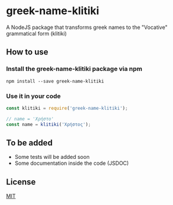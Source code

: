 # greek-name-klitiki
A NodeJS package that transforms greek names to the "Vocative" grammatical form (klitiki)

## How to use

### Install the greek-name-klitiki package via npm

`npm install --save greek-name-klitiki`

### Use it in your code
```javascript
const klitiki = require('greek-name-klitiki');

// name = 'Χρήστο'
const name = klitiki('Χρήστος');
```

## To be added

* Some tests will be added soon
* Some documentation inside the code (JSDOC)

## License

[MIT](LICENSE)
